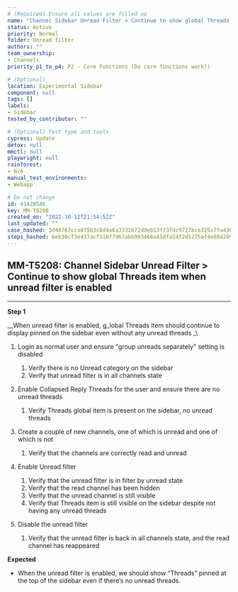 ```yaml
---
# (Required) Ensure all values are filled up
name: "Channel Sidebar Unread Filter > Continue to show global Threads item when unread filter is enabled"
status: Active
priority: Normal
folder: Unread filter
authors: ""
team_ownership: 
- Channels
priority_p1_to_p4: P2 - Core Functions (Do core functions work?)

# (Optional)
location: Experimental Sidebar
component: null
tags: []
labels: 
- Sidebar
tested_by_contributor: ""

# (Optional) Test type and tools
cypress: Update
detox: null
mmctl: null
playwright: null
rainforest: 
- N/A
manual_test_environments:
- Webapp

# Do not change
id: 41428546
key: MM-T5208
created_on: "2022-10-12T21:54:52Z"
last_updated: ""
case_hashed: 3d40767cca875b3c8d4a6a3331672ddeb13f73fdc9727bce325c7fa4306be8d30a6cd7c6bbc99ea4a70537f2a8813021
steps_hashed: 6eb30cf3e437acf316f7967abb993466a45dfa54f2d5275af4e08420944262187e68b1ab04fd2b44b98c28b5cb974669
---
```


<!-- (Auto-generated) Based on frontmatter's "key" and "name" -->

## MM-T5208: Channel Sidebar Unread Filter > Continue to show global Threads item when unread filter is enabled

---

**Step 1**

\_\_When unread filter is enabled, g\_lobal Threads item should continue to display pinned on the sidebar even without any unread threads \_\\

1. Login as normal user and ensure "group unreads separately" setting is disabled

   1. Verify there is no Unread category on the sidebar 
   2. Verify that unread filter is in all channels state

2. Enable Collapsed Reply Threads for the user and ensure there are no unread threads

   1. Verify Threads global item is present on the sidebar, no unread threads

3. Create a couple of new channels, one of which is unread and one of which is not

   1. Verify that the channels are correctly read and unread

4. Enable Unread filter

   1. Verify that the unread filter is in filter by unread state
   2. Verify that the read channel has been hidden
   3. Verify that the unread channel is still visible
   4. Verify that Threads item is still visible on the sidebar despite not having any unread threads

5. Disable the unread filter

   1. Verify that the unread filter is back in all channels state, and the read channel has reappeared

**Expected**

- When the unread filter is enabled, we should show “Threads” pinned at the top of the sidebar even if there’s no unread threads.
